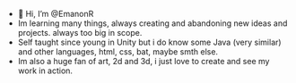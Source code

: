 - 👋 Hi, I’m @EmanonR
- Im learning many things, always creating and abandoning new ideas and projects. always too big in scope.
- Self taught since young in Unity but i do know some Java (very similar) and other languages, html, css, bat, maybe smth else.
- Im also a huge fan of art, 2d and 3d, i just love to create and see my work in action.

<!---
EmanonR/EmanonR is a ✨ special ✨ repository because its `README.md` (this file) appears on your GitHub profile.
You can click the Preview link to take a look at your changes.
--->
